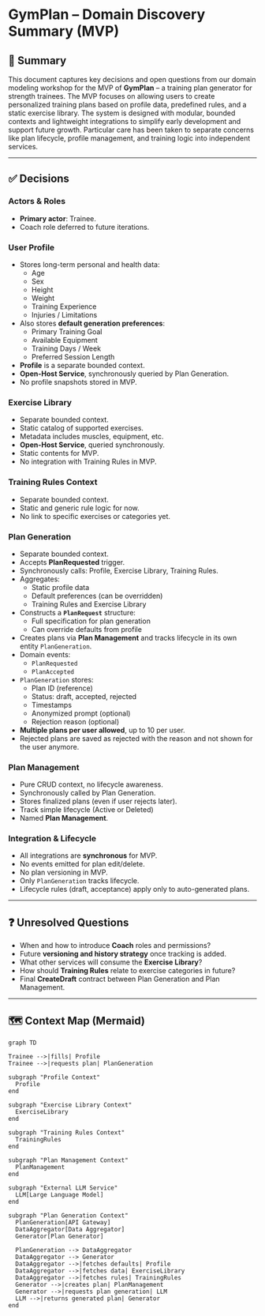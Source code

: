 # GymPlan – Domain Discovery Summary (MVP)

## 🧾 Summary

This document captures key decisions and open questions from our domain modeling workshop for the MVP of **GymPlan** – a training plan generator for strength trainees. The MVP focuses on allowing users to create personalized training plans based on profile data, predefined rules, and a static exercise library. The system is designed with modular, bounded contexts and lightweight integrations to simplify early development and support future growth. Particular care has been taken to separate concerns like plan lifecycle, profile management, and training logic into independent services.

---

## ✅ Decisions

### Actors & Roles
- **Primary actor**: Trainee.
- Coach role deferred to future iterations.

### User Profile
- Stores long-term personal and health data:
  - Age
  - Sex
  - Height
  - Weight
  - Training Experience
  - Injuries / Limitations
- Also stores **default generation preferences**:
  - Primary Training Goal
  - Available Equipment
  - Training Days / Week
  - Preferred Session Length
- **Profile** is a separate bounded context.
- **Open-Host Service**, synchronously queried by Plan Generation.
- No profile snapshots stored in MVP.

### Exercise Library
- Separate bounded context.
- Static catalog of supported exercises.
- Metadata includes muscles, equipment, etc.
- **Open-Host Service**, queried synchronously.
- Static contents for MVP.
- No integration with Training Rules in MVP.

### Training Rules Context
- Separate bounded context.
- Static and generic rule logic for now.
- No link to specific exercises or categories yet.

### Plan Generation
- Separate bounded context.
- Accepts **PlanRequested** trigger.
- Synchronously calls: Profile, Exercise Library, Training Rules.
- Aggregates:
  - Static profile data
  - Default preferences (can be overridden)
  - Training Rules and Exercise Library
- Constructs a **`PlanRequest`** structure:
  - Full specification for plan generation
  - Can override defaults from profile
- Creates plans via **Plan Management** and tracks lifecycle in its own entity `PlanGeneration`.
- Domain events:
  - `PlanRequested`
  - `PlanAccepted`
- `PlanGeneration` stores:
  - Plan ID (reference)
  - Status: draft, accepted, rejected
  - Timestamps
  - Anonymized prompt (optional)
  - Rejection reason (optional)
- **Multiple plans per user allowed**, up to 10 per user.
- Rejected plans are saved as rejected with the reason and not shown for the user anymore.

### Plan Management
- Pure CRUD context, no lifecycle awareness.
- Synchronously called by Plan Generation.
- Stores finalized plans (even if user rejects later).
- Track simple lifecycle (Active or Deleted)
- Named **Plan Management**.

### Integration & Lifecycle
- All integrations are **synchronous** for MVP.
- No events emitted for plan edit/delete.
- No plan versioning in MVP.
- Only `PlanGeneration` tracks lifecycle.
- Lifecycle rules (draft, acceptance) apply only to auto-generated plans.

---

## ❓ Unresolved Questions

- When and how to introduce **Coach** roles and permissions?
- Future **versioning and history strategy** once tracking is added.
- What other services will consume the **Exercise Library**?
- How should **Training Rules** relate to exercise categories in future?
- Final **CreateDraft** contract between Plan Generation and Plan Management.

---

## 🗺️ Context Map (Mermaid)

```mermaid
graph TD

Trainee -->|fills| Profile
Trainee -->|requests plan| PlanGeneration

subgraph "Profile Context"
  Profile
end

subgraph "Exercise Library Context"
  ExerciseLibrary
end

subgraph "Training Rules Context"
  TrainingRules
end

subgraph "Plan Management Context"
  PlanManagement
end

subgraph "External LLM Service"
  LLM[Large Language Model]
end

subgraph "Plan Generation Context"
  PlanGeneration[API Gateway]
  DataAggregator[Data Aggregator]
  Generator[Plan Generator]
  
  PlanGeneration --> DataAggregator
  DataAggregator --> Generator
  DataAggregator -->|fetches defaults| Profile
  DataAggregator -->|fetches data| ExerciseLibrary
  DataAggregator -->|fetches rules| TrainingRules
  Generator -->|creates plan| PlanManagement
  Generator -->|requests plan generation| LLM
  LLM -->|returns generated plan| Generator
end
